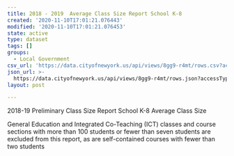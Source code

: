 ```yaml
---
title: 2018 - 2019  Average Class Size Report School K-8
created: '2020-11-10T17:01:21.076443'
modified: '2020-11-10T17:01:21.076453'
state: active
type: dataset
tags: []
groups:
  - Local Government
csv_url: 'https://data.cityofnewyork.us/api/views/8gg9-r4mt/rows.csv?accessType=DOWNLOAD'
json_url: >-
  https://data.cityofnewyork.us/api/views/8gg9-r4mt/rows.json?accessType=DOWNLOAD
layout: post

---
```

2018-19 Preliminary Class Size Report School K-8 Average Class Size 

General Education and Integrated Co-Teaching (ICT) classes and course sections with more than 100 students or fewer than seven students are excluded from this report, as are self-contained courses with fewer than two students
